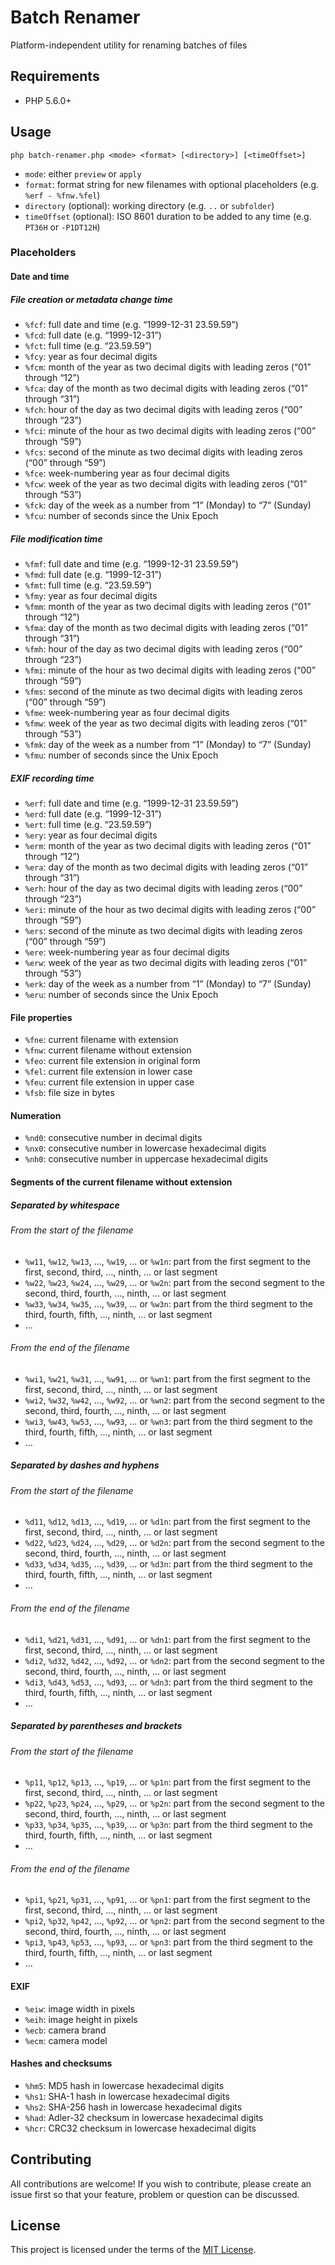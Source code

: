 # Batch Renamer

Platform-independent utility for renaming batches of files

## Requirements

 * PHP 5.6.0+

## Usage

```
php batch-renamer.php <mode> <format> [<directory>] [<timeOffset>]
```

 * `mode`: either `preview` or `apply`
 * `format`: format string for new filenames with optional placeholders (e.g. `%erf - %fnw.%fel`)
 * `directory` (optional): working directory (e.g. `..` or `subfolder`)
 * `timeOffset` (optional): ISO 8601 duration to be added to any time (e.g. `PT36H` or `-P1DT12H`)

### Placeholders

#### Date and time

##### File creation or metadata change time

 * `%fcf`: full date and time (e.g. “1999-12-31 23.59.59”)
 * `%fcd`: full date (e.g. “1999-12-31”)
 * `%fct`: full time (e.g. “23.59.59”)
 * `%fcy`: year as four decimal digits
 * `%fcm`: month of the year as two decimal digits with leading zeros (“01” through “12”)
 * `%fca`: day of the month as two decimal digits with leading zeros (“01” through “31”)
 * `%fch`: hour of the day as two decimal digits with leading zeros (“00” through “23”)
 * `%fci`: minute of the hour as two decimal digits with leading zeros (“00” through “59”)
 * `%fcs`: second of the minute as two decimal digits with leading zeros (“00” through “59”)
 * `%fce`: week-numbering year as four decimal digits
 * `%fcw`: week of the year as two decimal digits with leading zeros (“01” through “53”)
 * `%fck`: day of the week as a number from “1” (Monday) to “7” (Sunday)
 * `%fcu`: number of seconds since the Unix Epoch

##### File modification time

 * `%fmf`: full date and time (e.g. “1999-12-31 23.59.59”)
 * `%fmd`: full date (e.g. “1999-12-31”)
 * `%fmt`: full time (e.g. “23.59.59”)
 * `%fmy`: year as four decimal digits
 * `%fmm`: month of the year as two decimal digits with leading zeros (“01” through “12”)
 * `%fma`: day of the month as two decimal digits with leading zeros (“01” through “31”)
 * `%fmh`: hour of the day as two decimal digits with leading zeros (“00” through “23”)
 * `%fmi`: minute of the hour as two decimal digits with leading zeros (“00” through “59”)
 * `%fms`: second of the minute as two decimal digits with leading zeros (“00” through “59”)
 * `%fme`: week-numbering year as four decimal digits
 * `%fmw`: week of the year as two decimal digits with leading zeros (“01” through “53”)
 * `%fmk`: day of the week as a number from “1” (Monday) to “7” (Sunday)
 * `%fmu`: number of seconds since the Unix Epoch

##### EXIF recording time

 * `%erf`: full date and time (e.g. “1999-12-31 23.59.59”)
 * `%erd`: full date (e.g. “1999-12-31”)
 * `%ert`: full time (e.g. “23.59.59”)
 * `%ery`: year as four decimal digits
 * `%erm`: month of the year as two decimal digits with leading zeros (“01” through “12”)
 * `%era`: day of the month as two decimal digits with leading zeros (“01” through “31”)
 * `%erh`: hour of the day as two decimal digits with leading zeros (“00” through “23”)
 * `%eri`: minute of the hour as two decimal digits with leading zeros (“00” through “59”)
 * `%ers`: second of the minute as two decimal digits with leading zeros (“00” through “59”)
 * `%ere`: week-numbering year as four decimal digits
 * `%erw`: week of the year as two decimal digits with leading zeros (“01” through “53”)
 * `%erk`: day of the week as a number from “1” (Monday) to “7” (Sunday)
 * `%eru`: number of seconds since the Unix Epoch

#### File properties

 * `%fne`: current filename with extension
 * `%fnw`: current filename without extension
 * `%feo`: current file extension in original form
 * `%fel`: current file extension in lower case
 * `%feu`: current file extension in upper case
 * `%fsb`: file size in bytes

#### Numeration

 * `%nd0`: consecutive number in decimal digits
 * `%nx0`: consecutive number in lowercase hexadecimal digits
 * `%nh0`: consecutive number in uppercase hexadecimal digits

#### Segments of the current filename without extension

##### Separated by whitespace

###### From the start of the filename

 * `%w11`, `%w12`, `%w13`, …, `%w19`, … or `%w1n`: part from the first segment to the first, second, third, …, ninth, … or last segment
 * `%w22`, `%w23`, `%w24`, …, `%w29`, … or `%w2n`: part from the second segment to the second, third, fourth, …, ninth, … or last segment
 * `%w33`, `%w34`, `%w35`, …, `%w39`, … or `%w3n`: part from the third segment to the third, fourth, fifth, …, ninth, … or last segment
 * …

###### From the end of the filename

 * `%wi1`, `%w21`, `%w31`, …, `%w91`, … or `%wn1`: part from the first segment to the first, second, third, …, ninth, … or last segment
 * `%wi2`, `%w32`, `%w42`, …, `%w92`, … or `%wn2`: part from the second segment to the second, third, fourth, …, ninth, … or last segment
 * `%wi3`, `%w43`, `%w53`, …, `%w93`, … or `%wn3`: part from the third segment to the third, fourth, fifth, …, ninth, … or last segment
 * …

##### Separated by dashes and hyphens

###### From the start of the filename

 * `%d11`, `%d12`, `%d13`, …, `%d19`, … or `%d1n`: part from the first segment to the first, second, third, …, ninth, … or last segment
 * `%d22`, `%d23`, `%d24`, …, `%d29`, … or `%d2n`: part from the second segment to the second, third, fourth, …, ninth, … or last segment
 * `%d33`, `%d34`, `%d35`, …, `%d39`, … or `%d3n`: part from the third segment to the third, fourth, fifth, …, ninth, … or last segment
 * …

###### From the end of the filename

 * `%di1`, `%d21`, `%d31`, …, `%d91`, … or `%dn1`: part from the first segment to the first, second, third, …, ninth, … or last segment
 * `%di2`, `%d32`, `%d42`, …, `%d92`, … or `%dn2`: part from the second segment to the second, third, fourth, …, ninth, … or last segment
 * `%di3`, `%d43`, `%d53`, …, `%d93`, … or `%dn3`: part from the third segment to the third, fourth, fifth, …, ninth, … or last segment
 * …

##### Separated by parentheses and brackets

###### From the start of the filename

 * `%p11`, `%p12`, `%p13`, …, `%p19`, … or `%p1n`: part from the first segment to the first, second, third, …, ninth, … or last segment
 * `%p22`, `%p23`, `%p24`, …, `%p29`, … or `%p2n`: part from the second segment to the second, third, fourth, …, ninth, … or last segment
 * `%p33`, `%p34`, `%p35`, …, `%p39`, … or `%p3n`: part from the third segment to the third, fourth, fifth, …, ninth, … or last segment
 * …

###### From the end of the filename

 * `%pi1`, `%p21`, `%p31`, …, `%p91`, … or `%pn1`: part from the first segment to the first, second, third, …, ninth, … or last segment
 * `%pi2`, `%p32`, `%p42`, …, `%p92`, … or `%pn2`: part from the second segment to the second, third, fourth, …, ninth, … or last segment
 * `%pi3`, `%p43`, `%p53`, …, `%p93`, … or `%pn3`: part from the third segment to the third, fourth, fifth, …, ninth, … or last segment
 * …

#### EXIF

 * `%eiw`: image width in pixels
 * `%eih`: image height in pixels
 * `%ecb`: camera brand
 * `%ecm`: camera model

#### Hashes and checksums

 * `%hm5`: MD5 hash in lowercase hexadecimal digits
 * `%hs1`: SHA-1 hash in lowercase hexadecimal digits
 * `%hs2`: SHA-256 hash in lowercase hexadecimal digits
 * `%had`: Adler-32 checksum in lowercase hexadecimal digits
 * `%hcr`: CRC32 checksum in lowercase hexadecimal digits

## Contributing

All contributions are welcome! If you wish to contribute, please create an issue first so that your feature, problem or question can be discussed.

## License

This project is licensed under the terms of the [MIT License](https://opensource.org/licenses/MIT).
